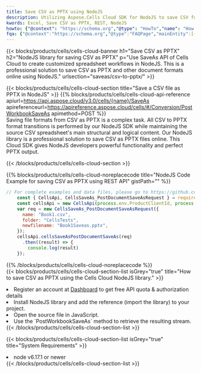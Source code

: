 ```yaml
---
title: Save CSV as PPTX using NodeJS 
description: Utilizing Aspose.Cells Cloud SDK for NodeJS to save CSV format file as PPTX format file. 
kwords: Excel, Save CSV as PPTX, REST, NodeJS
howto: {"@context": "https://schema.org","@type": "HowTo","name": "How to save CSV as PPTX using the Cells Cloud NodeJS library.","description": "How to save CSV as PPTX using the Cells Cloud NodeJS library.","image": {"@type": "ImageObject"},"url": "/nodejs/saveas/csv-to-pptx/","step": [{ "@type": "HowToStep","name": "How to save CSV as PPTX using the Cells Cloud NodeJS library. step 1", "image": {"@type": "ImageObject",},"url": "/nodejs/saveas/csv-to-pptx/","text": "Register an account at <a href='https://dashboard.aspose.cloud/'>Dashboard</a> to get free API quota & authorization details",},{ "@type": "HowToStep","name": "How to save CSV as PPTX using the Cells Cloud NodeJS library. step 1", "image": {"@type": "ImageObject",},"url": "/nodejs/saveas/csv-to-pptx/","text": "Install NodeJS library and add the reference (import the library) to your project.",},{ "@type": "HowToStep","name": "How to save CSV as PPTX using the Cells Cloud NodeJS library. step 1", "image": {"@type": "ImageObject",},"url": "/nodejs/saveas/csv-to-pptx/","text": "Open the source file in JavaScript.",},{ "@type": "HowToStep","name": "How to save CSV as PPTX using the Cells Cloud NodeJS library. step 1", "image": {"@type": "ImageObject",},"url": "/nodejs/saveas/csv-to-pptx/","text": "Use the `PostWorkbookSaveAs` method to retrieve the resulting stream.",}, ],"supply": {"@type": "HowToSupply","name": "document"},"tool": [{"@type": "HowToTool","name": "Visual Studio, Visual Studio Code, WebStorm"},{"@type": "HowToTool","name": "Aspose Cells"}],"totalTime": "PT6M"}
fqa: {"@context":"https://schema.org","@type":"FAQPage","mainEntity":[{"@type":"Question","name":"Why save file as other formats file in C# using REST API?","acceptedAnswer":{"@type":"Answer","text":"Documents are encoded in many ways, and some files may be incompatible with the software you use. To open and read such files, just save them as appropriate file formats.<br/><ol><li>Install .NET SDK and add the reference (import the library) to your project.</li><li>Open the source file in C# using REST API.</li><li>Call the PostWorkbookSaveAsRequest() method, passing an output filename with required extension.</li><li>Get the result of save as a separate file.</li></ol>"}},{"@type":"Question","name":"What file formats can I save as with your C# library?","acceptedAnswer":{"@type":"Answer","text":"We support a variety of file formats for conversion using .NET library, including XLSX, Excel, xls , PDF, CSV, HTML, Markdown, XML, PNG, JPG, TIFF, Json, TXT and many more."}},{"@type":"Question","name":"What is the maximum allowed file size for conversion using this .NET library?","acceptedAnswer":{"@type":"Answer","text":"There are no file size limits for format conversions using .NET library."}}]}
---
```



{{< blocks/products/cells/cells-cloud-banner h1="Save CSV as PPTX" h2="NodeJS library for saving CSV as PPTX" p="Use SaveAs API of Cells Cloud to create customized spreadsheet workflows in NodeJS. This is a professional solution to save CSV as PPTX and other document formats online using NodeJS." urlsection="saveas/csv-to-pptx/" >}}

{{< blocks/products/cells/cells-cloud-section  title="Save a CSV file as PPTX in NodeJS" >}}
{{% blocks/products/cells/cells-cloud-api-reference  apiurl=https://api.aspose.cloud/v3.0/cells/{name}/SaveAs  apireferenceurl=https://apireference.aspose.cloud/cells/#/Conversion/PostWorkbookSaveAs  apimethod=POST %}}
<br/>
Saving file formats from CSV as PPTX is a complex task. All CSV to PPTX format transitions is performed by our NodeJS SDK while maintaining the source CSV spreadsheet's main structural and logical content. Our NodeJS library is a professional solution to save CSV as PPTX files online. This Cloud SDK gives NodeJS developers powerful functionality and perfect PPTX output.

{{< /blocks/products/cells/cells-cloud-section >}}

{{% blocks/products/cells/cells-cloud-noreplacecode title="NodeJS Code Example for saving CSV as PPTX using REST API" gistPath="" %}}
  
```js
// For complete examples and data files, please go to https://github.com/aspose-cells-cloud/aspose-cells-cloud-node/
    const { CellsApi, CellsSaveAs_PostDocumentSaveAsRequest } = require("asposecellscloud");
    const cellsApi = new CellsApi(process.env.ProductClientId, process.env.ProductClientSecret);
    var req = new CellsSaveAs_PostDocumentSaveAsRequest({
      name: "Book1.csv",
      folder: "CellsTests",
      newfilename: "Book1Saveas.pptx",
    });
    cellsApi.cellsSaveAsPostDocumentSaveAs(req)
      .then((result) => {
        console.log(result)
    });
```
  
{{% /blocks/products/cells/cells-cloud-noreplacecode  %}}
<br/>
{{< blocks/products/cells/cells-cloud-section-list isGrey="true"  title="How to save CSV as PPTX using the Cells Cloud NodeJS library." >}}
<li>Register an account at <a href="https://dashboard.aspose.cloud/">Dashboard</a> to get free API quota & authorization details</li>
<li>Install NodeJS library and add the reference (import the library) to your project.</li>
<li>Open the source file in JavaScript.</li>
<li>Use the `PostWorkbookSaveAs` method to retrieve the resulting stream.</li>
{{< /blocks/products/cells/cells-cloud-section-list >}}

{{< blocks/products/cells/cells-cloud-section-list isGrey="true"  title="System Requirements" >}}
<li>node v6.17.1 or newer</li>
{{< /blocks/products/cells/cells-cloud-section-list >}}
